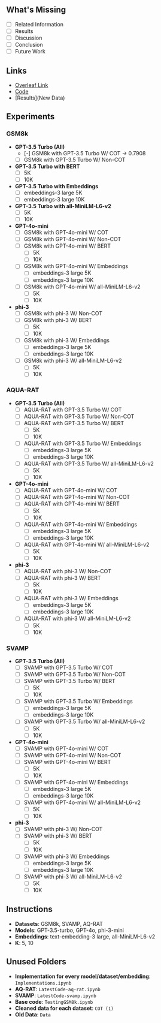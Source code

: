 ## What's Missing
- [ ] Related Information
- [ ] Results
- [ ] Discussion
- [ ] Conclusion
- [ ] Future Work

## Links
- [Overleaf Link](#)  <!-- Replace with actual link -->
- [Code](LatestCode-gsm8k.ipynb)
- [Results](New Data)  <!-- Replace with actual link -->

## Experiments

### GSM8k
- **GPT-3.5 Turbo (All)** 
  - [-] GSM8k with GPT-3.5 Turbo W/ COT → 0.7908
  - [ ] GSM8k with GPT-3.5 Turbo W/ Non-COT
- **GPT-3.5 Turbo with BERT**
  - [ ] 5K
  - [ ] 10K
- **GPT-3.5 Turbo with Embeddings**
  - [ ] embeddings-3 large 5K
  - [ ] embeddings-3 large 10K
- **GPT-3.5 Turbo with all-MiniLM-L6-v2**
  - [ ] 5K
  - [ ] 10K

- **GPT-4o-mini**
  - [ ] GSM8k with GPT-4o-mini W/ COT
  - [ ] GSM8k with GPT-4o-mini W/ Non-COT
  - [ ] GSM8k with GPT-4o-mini W/ BERT
    - [ ] 5K
    - [ ] 10K
  - [ ] GSM8k with GPT-4o-mini W/ Embeddings
    - [ ] embeddings-3 large 5K
    - [ ] embeddings-3 large 10K
  - [ ] GSM8k with GPT-4o-mini W/ all-MiniLM-L6-v2
    - [ ] 5K
    - [ ] 10K

- **phi-3**
  - [ ] GSM8k with phi-3 W/ Non-COT
  - [ ] GSM8k with phi-3 W/ BERT
    - [ ] 5K
    - [ ] 10K
  - [ ] GSM8k with phi-3 W/ Embeddings
    - [ ] embeddings-3 large 5K
    - [ ] embeddings-3 large 10K
  - [ ] GSM8k with phi-3 W/ all-MiniLM-L6-v2
    - [ ] 5K
    - [ ] 10K

### AQUA-RAT
- **GPT-3.5 Turbo (All)**
  - [ ] AQUA-RAT with GPT-3.5 Turbo W/ COT
  - [ ] AQUA-RAT with GPT-3.5 Turbo W/ Non-COT
  - [ ] AQUA-RAT with GPT-3.5 Turbo W/ BERT
    - [ ] 5K
    - [ ] 10K
  - [ ] AQUA-RAT with GPT-3.5 Turbo W/ Embeddings
    - [ ] embeddings-3 large 5K
    - [ ] embeddings-3 large 10K
  - [ ] AQUA-RAT with GPT-3.5 Turbo W/ all-MiniLM-L6-v2
    - [ ] 5K
    - [ ] 10K

- **GPT-4o-mini**
  - [ ] AQUA-RAT with GPT-4o-mini W/ COT
  - [ ] AQUA-RAT with GPT-4o-mini W/ Non-COT
  - [ ] AQUA-RAT with GPT-4o-mini W/ BERT
    - [ ] 5K
    - [ ] 10K
  - [ ] AQUA-RAT with GPT-4o-mini W/ Embeddings
    - [ ] embeddings-3 large 5K
    - [ ] embeddings-3 large 10K
  - [ ] AQUA-RAT with GPT-4o-mini W/ all-MiniLM-L6-v2
    - [ ] 5K
    - [ ] 10K

- **phi-3**
  - [ ] AQUA-RAT with phi-3 W/ Non-COT
  - [ ] AQUA-RAT with phi-3 W/ BERT
    - [ ] 5K
    - [ ] 10K
  - [ ] AQUA-RAT with phi-3 W/ Embeddings
    - [ ] embeddings-3 large 5K
    - [ ] embeddings-3 large 10K
  - [ ] AQUA-RAT with phi-3 W/ all-MiniLM-L6-v2
    - [ ] 5K
    - [ ] 10K

### SVAMP
- **GPT-3.5 Turbo (All)**
  - [ ] SVAMP with GPT-3.5 Turbo W/ COT
  - [ ] SVAMP with GPT-3.5 Turbo W/ Non-COT
  - [ ] SVAMP with GPT-3.5 Turbo W/ BERT
    - [ ] 5K
    - [ ] 10K
  - [ ] SVAMP with GPT-3.5 Turbo W/ Embeddings
    - [ ] embeddings-3 large 5K
    - [ ] embeddings-3 large 10K
  - [ ] SVAMP with GPT-3.5 Turbo W/ all-MiniLM-L6-v2
    - [ ] 5K
    - [ ] 10K

- **GPT-4o-mini**
  - [ ] SVAMP with GPT-4o-mini W/ COT
  - [ ] SVAMP with GPT-4o-mini W/ Non-COT
  - [ ] SVAMP with GPT-4o-mini W/ BERT
    - [ ] 5K
    - [ ] 10K
  - [ ] SVAMP with GPT-4o-mini W/ Embeddings
    - [ ] embeddings-3 large 5K
    - [ ] embeddings-3 large 10K
  - [ ] SVAMP with GPT-4o-mini W/ all-MiniLM-L6-v2
    - [ ] 5K
    - [ ] 10K

- **phi-3**
  - [ ] SVAMP with phi-3 W/ Non-COT
  - [ ] SVAMP with phi-3 W/ BERT
    - [ ] 5K
    - [ ] 10K
  - [ ] SVAMP with phi-3 W/ Embeddings
    - [ ] embeddings-3 large 5K
    - [ ] embeddings-3 large 10K
  - [ ] SVAMP with phi-3 W/ all-MiniLM-L6-v2
    - [ ] 5K
    - [ ] 10K

## Instructions
- **Datasets**: GSM8k, SVAMP, AQ-RAT
- **Models**: GPT-3.5-turbo, GPT-4o, phi-3-mini
- **Embeddings**: text-embedding-3 large, all-MiniLM-L6-v2
- **K**: 5, 10

## Unused Folders
- **Implementation for every model/dataset/embedding**: `Implementations.ipynb`
- **AQ-RAT**: `LatestCode-aq-rat.ipynb`
- **SVAMP**: `LatestCode-svamp.ipynb`
- **Base code**: `TestingGSM8k.ipynb`
- **Cleaned data for each dataset**: `COT (1)`
- **Old Data**: `Data`
